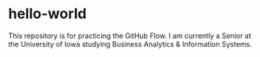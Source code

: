 # hello-world
This repository is for practicing the GitHub Flow.
I am currently a Senior at the University of Iowa studying Business Analytics & Information Systems.
